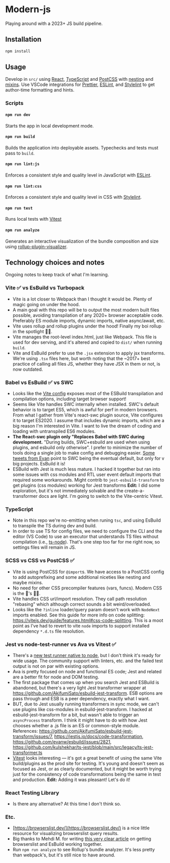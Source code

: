 # Modern-js

Playing around with a 2023+ JS build pipeline.

## Installation

```sh
npm install
```

## Usage

Develop in `src/` using [React](https://react.dev/), [TypeScript](https://www.typescriptlang.org/) and [PostCSS](https://postcss.org/) with [nesting](https://github.com/csstools/postcss-plugins/tree/main/plugins/postcss-nesting) and [mixins](https://github.com/postcss/postcss-mixins). Use VSCode integrations for [Prettier](https://marketplace.visualstudio.com/items?itemName=esbenp.prettier-vscode), [ESLint](https://marketplace.visualstudio.com/items?itemName=dbaeumer.vscode-eslint), and [Stylelint](https://marketplace.visualstudio.com/items?itemName=stylelint.vscode-stylelint) to get author-time formatting and hints.

### Scripts

#### `npm run dev`

Starts the app in local development mode.

#### `npm run build`

Builds the application into deployable assets. Typechecks and tests must pass to `build`.

#### `npm run lint:js`

Enforces a consistent style and quality level in JavaScript with [ESLint](https://eslint.org/).

#### `npm run lint:css`

Enforces a consistent style and quality level in CSS with [Stylelint](https://stylelint.io/).

#### `npm run test`

Runs local tests with [Vitest](https://vitest.dev/)

#### `npm run analyze`

Generates an interactive visualization of the bundle composition and size using [rollup-plugin-visualizer](https://github.com/btd/rollup-plugin-visualizer).

## Technology choices and notes

Ongoing notes to keep track of what I'm learning.

### Vite ✅ vs EsBuild vs Turbopack

- Vite is a lot closer to Webpack than I thought it would be. Plenty of magic going on under the hood.
- A main goal with this repo will be to output the most modern built files possible, avoiding transpilation of any 2020+ browser acceptable code. Preferably ES module imports, dynamic imports, native async/await, etc.
- Vite uses rollup and rollup plugins under the hood! Finally my boi rollup in the spotlight 🙌🏼.
- Vite manages the root-level index.html, just like Webpack. This file is used for dev serving, and it's altered and copied to `dist/` when running `build`.
- Vite and EsBuild prefer to use the `.jsx` extension to apply jsx transforms. We're using `.tsx` files here, but worth noting that the ~2017+ best practice of calling all files JS, whether they have JSX in them or not, is now outdated.

### Babel vs EsBuild ✅ vs SWC

- Looks like the [Vite config](https://vitejs.dev/config/build-options.html) exposes most of the ESBuild transpilation and compilation options, including target browser support!
- Seems like Vite handles SWC internally when installed. SWC's default behavior is to target ES5, which is awful for perf in modern browsers. From what I gather from Vite's react-swc plugin source, Vite configures it to target ES2020. I assume that includes dynamic imports, which are a big reason I'm interested in Vite. I want to live the dream of coding and loading with untranspiled ES6 modules.
- **The React-swc plugin only "Replaces Babel with SWC during development.** "During builds, SWC+esbuild are used when using plugins, and esbuild only otherwise". I prefer to minimize the number of tools doing a single job to make config and debugging easier. [Some tweets from Evan](https://twitter.com/youyuxi/status/1586042491739860993) point to SWC being the eventual default, but only for v big projects. EsBuild it is!
- ESBuild with Jest is much less mature. I hacked it together but ran into some issues with css modules and RTL user event default imports that required some workarounds. Might contrib to `jest-esbuild-transform` to get plugins (css modules) working for Jest transforms **Edit:** I did some exploration, but it's not immediately solvable and the create-a-transformer docs are light. I'm going to switch to the Vite-centric Vitest.

### TypeScript

- Note in this repo we're no-emitting when runing `tsc`, and using EsBuild to transpile the TS during dev and build.
- In order to use TS for config files, we need to configure the CLI and the editor (VS Code) to use an executor that understands TS files without compilation (i.e., [ts-node](https://github.com/TypeStrong/ts-node)). That's one step too far for me right now, so settings files will remain in JS.

### SCSS vs CSS vs PostCSS ✅

- Vite is using PostCSS for `@import`s. We have access to a PostCSS config to add autoprefixing and some additional niceties like nesting and maybe mixins.
- No need for other CSS precompiler features (vars, funcs). Modern CSS is the 🐝's 🦵🏼.
- Vite handles CSS url/import resolution. They call path resolution "rebasing" which although correct sounds a bit weird/overloaded.
- Looks like the `?inline` loader/query param doesn't work with `NodeNext` imports enabled. See this guide for more info on code splitting: https://vitejs.dev/guide/features.html#css-code-splitting. This is a moot point as I've had to revert to vite `node` imports to support installed dependency `*.d.ts` file resolution.

### Jest vs node-test-runner vs Ava vs Vitest ✅

- There's a [new test runner native to node](https://glebbahmutov.com/blog/trying-node-test-runner/), but I don't think it's ready for wide usage. The community support with linters, etc. and the failed test output is not on par with existing options.
- Ava is pretty focused on node and functional ES code; Jest and related are a better fit for node and DOM testing.
- The first package that comes up when you search Jest and ESBuild is abandoned, but there's a very light Jest transformer wrapper at https://github.com/AkifumiSato/esbuild-jest-transform. ESB options are pass through and ESB is a peer dependency, exactly what I want.
- BUT, due to Jest usually running transformers in sync mode, we can't use plugins like css-modules in esbuild-jest-transform. I hacked at esbuild-jest-transform for a bit, but wasn't able to trigger an `asyncProcess` transform. I think it might have to do with how Jest chooses whether a .js file is an ES or common-style module. References: https://github.com/AkifumiSato/esbuild-jest-transform/issues/7, https://jestjs.io/docs/code-transformation, https://github.com/evanw/esbuild/issues/2821, https://github.com/kulshekhar/ts-jest/blob/main/src/legacy/ts-jest-transformer.ts
- [Vitest](https://vitest.dev/) looks interesting — it's got a great benefit of using the same Vite build/plugins as the prod site for testing. It's young and doesn't seem as focused as Jest, or as clearly documented, but it might be worth trying just for the consistency of code transformations being the same in test and production. **Edit:** Adding it was pleasant! Let's do it!

### React Testing Library

- Is there any alternative? At this time I don't think so.

### Etc.

- [https://browserslist.dev/](https://browserslist.dev/) is a nice little resource for visualizing browserslist query results.
- Big thanks to Mehdi M. for writing [this very clear article](https://dev.to/meduzen/when-vite-ignores-your-browserslist-configuration-3hoe) on getting browserslist and EsBuild working together.
- Run `npm run analyze` to see Rollup's bundle analyzer. It's less pretty than webpack's, but it's still nice to have around.
